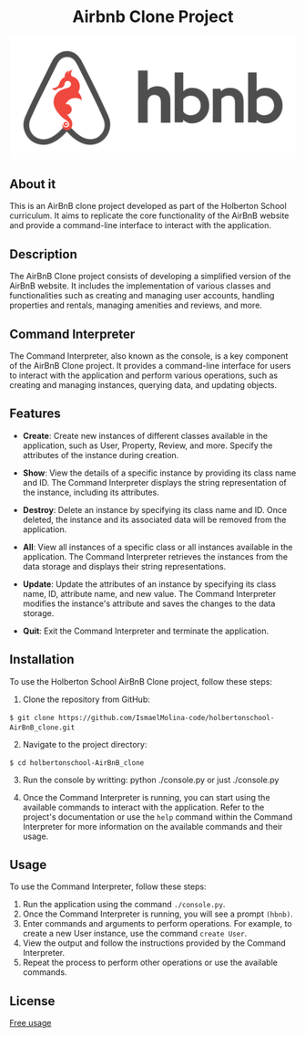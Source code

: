 <h1 align="center"> Airbnb Clone Project </h1>

<img src="./65f4a1dd9c51265f49d0.png">

## About it

This is an AirBnB clone project developed as part of the Holberton School curriculum. It aims to replicate the core functionality of the AirBnB website and provide a command-line interface to interact with the application.

## Description

The AirBnB Clone project consists of developing a simplified version of the AirBnB website. It includes the implementation of various classes and functionalities such as creating and managing user accounts, handling properties and rentals, managing amenities and reviews, and more.

## Command Interpreter

The Command Interpreter, also known as the console, is a key component of the AirBnB Clone project. It provides a command-line interface for users to interact with the application and perform various operations, such as creating and managing instances, querying data, and updating objects.

## Features

- **Create**: Create new instances of different classes available in the application, such as User, Property, Review, and more. Specify the attributes of the instance during creation.

- **Show**: View the details of a specific instance by providing its class name and ID. The Command Interpreter displays the string representation of the instance, including its attributes.

- **Destroy**: Delete an instance by specifying its class name and ID. Once deleted, the instance and its associated data will be removed from the application.

- **All**: View all instances of a specific class or all instances available in the application. The Command Interpreter retrieves the instances from the data storage and displays their string representations.

- **Update**: Update the attributes of an instance by specifying its class name, ID, attribute name, and new value. The Command Interpreter modifies the instance's attribute and saves the changes to the data storage.

- **Quit**: Exit the Command Interpreter and terminate the application.


## Installation

To use the Holberton School AirBnB Clone project, follow these steps:

1. Clone the repository from GitHub:

`$ git clone https://github.com/IsmaelMolina-code/holbertonschool-AirBnB_clone.git`

2. Navigate to the project directory:

`$ cd holbertonschool-AirBnB_clone`

3. Run the console by writting: python ./console.py or just ./console.py

4. Once the Command Interpreter is running, you can start using the available commands to interact with the application. Refer to the project's documentation or use the `help` command within the Command Interpreter for more information on the available commands and their usage.


## Usage

To use the Command Interpreter, follow these steps:

1. Run the application using the command `./console.py`.
2. Once the Command Interpreter is running, you will see a prompt `(hbnb)`.
3. Enter commands and arguments to perform operations. For example, to create a new User instance, use the command `create User`.
4. View the output and follow the instructions provided by the Command Interpreter.
5. Repeat the process to perform other operations or use the available commands.


## License

[Free usage](https://github.com/IsmaelMolina-code/holbertonschool-AirBnB_clone)
